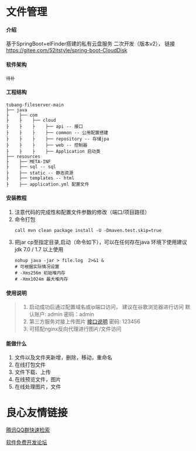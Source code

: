 # 文件管理

#### 介绍
基于SpringBoot+elFinder搭建的私有云盘服务 二次开发（版本v2），  链接
https://gitee.com/52itstyle/spring-boot-CloudDisk

#### 软件架构
```
待补
```
#### 工程结构
``` 
tubang-fileserver-main
├── java
├    ├── com
├    ├    ├── cloud
├    ├    ├    ├── api -- 接口 
├    ├    ├    ├── common -- 公用配置搭建
├    ├    ├    ├── repository -- 存储jpa
├    ├    ├    ├── web -- 控制器
├    ├    ├    ├── Application 启动类
├── resources
├    ├── META-INF
├    ├── sql -- sql
├    ├── static -- 静态资源
├    ├── templates -- html
├    ├── application.yml 配置文件
```
#### 安装教程

1.  注意代码的完成性和配置文件参数的修改（端口/项目路径）
2.  命令打包
    ```
    call mvn clean package install -U -Dmaven.test.skip=true
    ```
3.  把jar cp至指定目录,启动（命令如下），可以在任何存在java 环境下使用建议jdk  7.0 / 1.7 以上使用
    ```
    nohup java -jar > file.log  2>&1 &
    # 可根据实际情况设置
    # -Xms256m 初始堆内存 
    # -Xmx1024m 最大堆内存 
    ```

#### 使用说明

>1. 启动成功后通过配置域名或ip端口访问，
    建议在谷歌浏览器进行访问 
    默认账户: admin 密码：admin
>2. 第三方服务对接上传图片
    [接口说明](http://www.sosoapi.com/pass/apidoc/share/forward.htm?shareKey=413c72db5b34111e5ac30d07fb81b06e)
    密码: 123456
>3. 可搭配nginx反向代理进行图片/文件访问

#### 能做什么

1. 文件以及文件夹新增，删除，移动，重命名
2. 在线打包文件
3. 文件下载、上传
4. 在线预览文件，图片
5. 在线处理图片，文件



 # 良心友情链接

[腾讯QQ群快速检索](http://u.720life.cn/s/8cf73f7c)

[软件免费开发论坛](http://u.720life.cn/s/bbb01dc0)